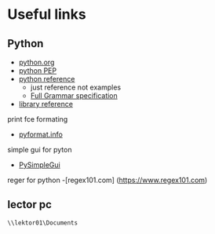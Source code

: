 # Useful links

## Python 

- [python.org](https://www.python.org/)
- [python PEP](https://peps.python.org/)
- [python reference](https://docs.python.org/3/reference/index.html)
  - just reference not examples
  - [Full Grammar specification](https://docs.python.org/3/reference/grammar.html)
- [library reference](https://docs.python.org/3/library/index.html)

print fce formating

- [pyformat.info](pyformat.info)

simple gui for pyton

- [PySimpleGui](https://www.pysimplegui.com/why-us)

reger for python
-[regex101.com] (https://www.regex101.com)
## lector pc

```shell
\\lektor01\Documents
```
